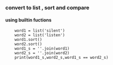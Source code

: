 ### convert to list , sort and compare 
#### using builtin fuctions

        word1 = list('silent')
        word2 = list('listen')
        word1.sort()
        word2.sort()
        word1_s = ''.join(word1)
        word2_s = ''.join(word2)
        print(word1_s,word2_s,word1_s == word2_s)



